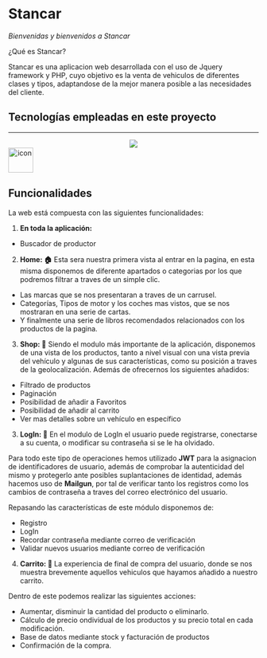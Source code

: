 # Stancar

_Bienvenidas y bienvenidos a Stancar_ 

¿Qué es Stancar? 

Stancar es una aplicacion web desarrollada con el uso de Jquery framework y PHP, cuyo objetivo es la venta de vehiculos de diferentes clases y tipos, adaptandose de la mejor manera posible a las necesidades del cliente.


## Tecnologías empleadas en este proyecto
***
<p align="center">
  <a href="https://skillicons.dev">
    <img src="https://skillicons.dev/icons?i=bootstrap,css,html,js,php,github" />
  </a>
 <a   <div style="display: flex; align-items: flex-start;"><img src="https://techstack-generator.vercel.app/mysql-icon.svg" alt="icon" width="50" height="50" /></div></a>
</p>

## Funcionalidades

La web está compuesta con las siguientes funcionalidades:


1. __En toda la aplicación:__ 
  * Buscador de productor

2. __Home: 🏠__ 
Esta sera nuestra primera vista al entrar en la pagina, en esta misma disponemos de diferente apartados o categorias por los que podremos filtrar a traves de un simple clic.

  * Las marcas que se nos presentaran a traves de un carrusel.
  * Categorías, Tipos de motor y los coches mas vistos, que se nos mostraran en una serie de cartas.
  * Y finalmente una serie de libros recomendados relacionados con los productos de la pagina.

3. __Shop: 🏪__ 
Siendo el modulo más importante de la aplicación, disponemos de una vista de los productos, tanto a nivel visual con una vista previa del vehículo y algunas de sus características, como su posición a traves de la geolocalización. Además de ofrecernos los siguientes añadidos:

  * Filtrado de productos
  * Paginación
  * Posibilidad de añadir a Favoritos
  * Posibilidad de añadir al carrito
  * Ver mas detalles sobre un vehículo en específico



3. __LogIn: 🔐__ 
En el modulo de LogIn el usuario puede registrarse, conectarse a su cuenta, o modificar su contraseña si se le ha olvidado.

Para todo este tipo de operaciones hemos utilizado <strong>JWT</strong> para la asignacion de identificadores de usuario, además de comprobar la autenticidad del mismo y protegerlo ante posibles suplantaciones de identidad, además hacemos uso de <strong>Mailgun</strong>, por tal de verificar tanto los registros como los cambios de contraseña a traves del correo electrónico del usuario. 

Repasando las características de este módulo disponemos de:

  * Registro 
  * LogIn
  * Recordar contraseña mediante correo de verificación
  * Validar nuevos usuarios mediante correo de verificación

4. __Carrito: 🛒__ 
La experiencia de final de compra del usuario, donde se nos muestra brevemente aquellos vehiculos que hayamos añadido a nuestro carrito.

Dentro de este podemos realizar las siguientes acciones:

  * Aumentar, disminuir la cantidad del producto o eliminarlo.
  * Cálculo de precio ondividual de los productos y su precio total en cada modificación.
  * Base de datos mediante stock y facturación de productos
  * Confirmación de la compra.
  




